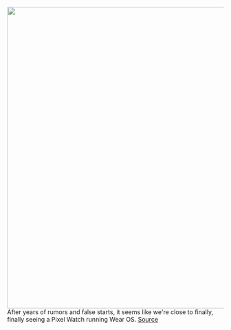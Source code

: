 <img src='https://cdn.vox-cdn.com/thumbor/2dgDy904zdRaNg7ha6zEYZP016o=/0x0:2040x1360/1200x800/filters:focal(857x517:1183x843)/cdn.vox-cdn.com/uploads/chorus_image/image/70754760/dbohn_211105_4864_0003.0.jpg' width='700px' /><br/>
After years of rumors and false starts, it seems like we're close to finally, finally seeing a Pixel Watch running Wear OS.
<a href='https://www.theverge.com/2022/4/15/23026915/pixel-watch-wear-os-wearables-smartwatch'> Source <a/>